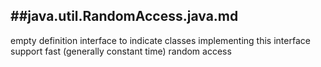 ##java.util.RandomAccess.java.md
----------

empty definition interface to indicate classes implementing this 
interface support fast (generally constant time) random access
